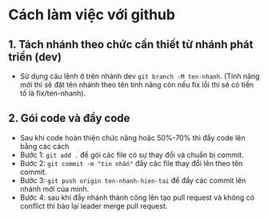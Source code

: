 # Cách làm việc với github

## 1. Tách nhánh theo chức cần thiết từ nhánh phát triển (dev)

- Sử dụng câu lệnh ở trên nhánh dev `git branch -M ten-nhanh`. (Tính năng mới thì sẽ đặt tên nhánh theo tên tính năng còn nếu fix lỗi thì sẽ có tiền tố là fix/ten-nhanh).

## 2. Gói code và đẩy code

- Sau khi code hoàn thiện chức năng hoặc 50%-70% thì đẩy code lên bằng các cách
- Bước 1: `git add .` để gói các file có sự thay đổi và chuẩn bị commit.
- Bước 2: `git commit -m "tin nhắn"` đẩy các file thay đổi lên theo tên commit.
- Bước 3: `git push origin ten-nhanh-hien-tai` để đẩy các commit lên nhánh mới của mình.
- Bước 4: sau khi đẩy nhánh thành công lên tạo pull request và không có conflict thì báo lại leader merge pull request.
